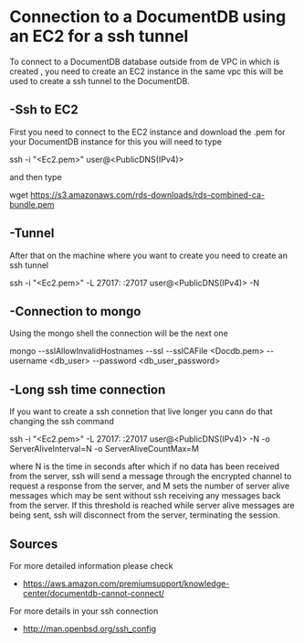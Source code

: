 # Connection to a DocumentDB using an EC2 for a ssh tunnel 




To connect to a DocumentDB database outside from de VPC in which is created  , you need to create an EC2 instance in the same vpc this will be used to create a ssh tunnel to the DocumentDB.   


## -Ssh to EC2
First you need to  connect to the  EC2 instance and download the .pem for your DocumentDB instance for this you will need to type 

ssh -i "<Ec2.pem>" user@<PublicDNS(IPv4)>

and then type 

wget https://s3.amazonaws.com/rds-downloads/rds-combined-ca-bundle.pem



## -Tunnel

After that on the machine where you want to create you need to create an ssh tunnel 

ssh -i "<Ec2.pem>" -L 27017: <DocDB Cluster endpoint>:27017 user@<PublicDNS(IPv4)> -N 


## -Connection to  mongo 
Using the mongo shell the connection will be the next one 

mongo --sslAllowInvalidHostnames --ssl --sslCAFile <Docdb.pem> --username <db_user> --password <db_user_password>

## -Long ssh time connection 
If you want to create a ssh connetion that live longer you cann do that changing the ssh command  

ssh -i "<Ec2.pem>" -L 27017: <DocDB Cluster endpoint>:27017 user@<PublicDNS(IPv4)> -N  -o ServerAliveInterval=N -o ServerAliveCountMax=M

where N is the time in seconds after which if no data has been received from the server, ssh will send a message through the encrypted channel to request a response from the server, and M sets the number of server alive messages  which may be sent without ssh receiving any messages back from the server. If this threshold is reached while server alive messages are being sent, ssh will disconnect from the server, terminating the session.






## Sources 
For more detailed information please check

- https://aws.amazon.com/premiumsupport/knowledge-center/documentdb-cannot-connect/

For more details in your ssh connection 

- http://man.openbsd.org/ssh_config